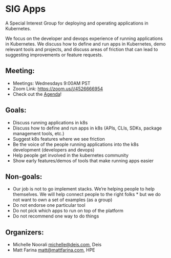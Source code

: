 # SIG Apps

A Special Interest Group for deploying and operating applications in Kubernetes.

We focus on the developer and devops experience of running applications in Kubernetes. We discuss how to define and run apps in Kubernetes, demo relevant tools and projects, and discuss areas of friction that can lead to suggesting improvements or feature requests.

## Meeting:
* Meetings: Wednesdays 9:00AM PST
* Zoom Link: https://zoom.us/j/4526666954
* Check out the [Agenda](agenda.md)!

## Goals:
* Discuss running applications in k8s
* Discuss how to define and run apps in k8s (APIs, CLIs, SDKs, package management tools, etc.)
* Suggest k8s features where we see friction
* Be the voice of the people running applications into the k8s development (developers and devops)
* Help people get involved in the kubernetes community
* Show early features/demos of tools that make running apps easier

## Non-goals:
* Our job is not to go implement stacks. We’re helping people to help themselves. We will help connect people to the right folks * but we do not want to own a set of examples (as a group)
* Do not endorse one particular tool
* Do not pick which apps to run on top of the platform
* Do not recommend one way to do things

## Organizers:
* Michelle Noorali <michelle@deis.com>, Deis
* Matt Farina <matt@mattfarina.com>, HPE
